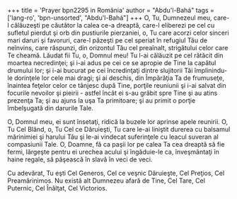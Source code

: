 +++
title = 'Prayer bpn2295 in România'
author = "Abdu'l-Bahá"
tags = ['lang-ro', 'bpn-unsorted', "Abdu'l-Bahá"]
+++
O, Tu, Dumnezeul meu, care-l călăuzeşti pe căutător la calea ce-a dreaptă, care-l eliberezi pe cel cu sufletul pierdut şi orb din pustiurile pierzaniei, o, Tu care acorzi celor sinceri mari daruri şi favoruri, care-l păzeşti pe cel speriat în refugiul Tău de neînvins, care răspunzi, din orizontul Tău cel preaînalt, strigătului celor care Te cheamă. Lăudat fii Tu, o, Domnul meu! Tu l-ai călăuzit pe cel rătăcit din moartea necredinţei; şi i-ai adus pe cei ce se apropie de Tine la capătul drumului lor; şi i-ai bucurat pe cei încredinţaţi dintre slujitorii Tăi împlinindu-le dorinţele lor cele mai dragi; şi ai deschis, din Împărăţia Ta de frumuseţe, înaintea feţelor celor ce tânjesc după Tine, porţile reuniunii şi i-ai salvat din focurile nevoilor şi pieirii - astfel încât ei s-au grăbit spre Tine şi au atins prezenţa Ta; şi au ajuns la uşa Ta primitoare; şi au primit o porţie îmbelşugată din darurile Tale.

O, Domnul meu, ei sunt însetaţi, ridică la buzele lor aprinse apele reunirii. O, Tu Cel Blând, o, Tu Cel ce Dăruieşti, Tu care le-ai liniştit durerea cu balsamul mărinimiei şi harului Tău şi le-ai vindecat suferinţele cu leacul suveran al compasiunii Tale. O, Doamne, fă ca paşii lor pe calea Ta cea dreaptă să fie fermi, lărgeşte pentru ei urechea acului şi îngăduie-le ca, înveşmântaţi în haine regale, să păşească în slavă în veci de veci.

Cu adevărat, Tu eşti Cel Generos, Cel ce veşnic Dăruieşte, Cel Preţios, Cel Preamărinimos. Nu există alt Dumnezeu afară de Tine, Cel Tare, Cel Puternic, Cel Înălţat, Cel Victorios.
